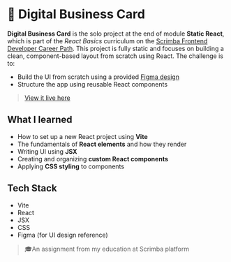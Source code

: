 # 💼 Digital Business Card

**Digital Business Card** is the solo project at the end of module **Static React**, which is part of the _React Basics_ curriculum on the [Scrimba Frontend Developer Career Path](https://scrimba.com/). This project is fully static and focuses on building a clean, component-based layout from scratch using React. The challenge is to:
- Build the UI from scratch using a provided [Figma design](https://www.figma.com/design/4ctPLUvIn5b5Ep6YPOZWWd/Digital-Business-Card?node-id=0-1&p=f&t=qLXKhjfoSqoYGw2x-0)
- Structure the app using reusable React components

> [View it live here]()

## What I learned
- How to set up a new React project using **Vite**
- The fundamentals of **React elements** and how they render
- Writing UI using **JSX**
- Creating and organizing **custom React components**
- Applying **CSS styling** to components

## Tech Stack
- Vite
- React
- JSX
- CSS
- Figma (for UI design reference)

> 🎓An assignment from my education at Scrimba platform

